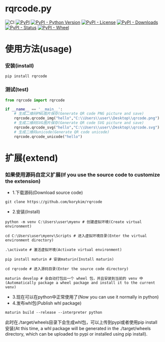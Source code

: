# rqrcode.py

![CI](https://github.com/korykim/rqrcode/workflows/CI/badge.svg)
[![PyPI](https://img.shields.io/pypi/v/rqrcode.svg)](https://pypi.org/project/rqrcode)
[![PyPI - Python Version](https://img.shields.io/pypi/pyversions/rqrcode.svg)](https://pypi.org/project/rqrcode)
[![PyPI - License](https://img.shields.io/pypi/l/rqrcode.svg)](https://pypi.org/project/rqrcode)
[![PyPI - Downloads](https://img.shields.io/pypi/dm/rqrcode.svg)](https://pypi.org/project/rqrcode)
[![PyPI - Status](https://img.shields.io/pypi/status/rqrcode.svg)](https://pypi.org/project/rqrcode)
[![PyPI - Wheel](https://img.shields.io/badge/wheel-yes-green.svg)](https://pypi.org/project/rqrcode)

# 使用方法(usage)

### 安装(install)
```shell
pip install rqrcode
```

### 测试(test)
```python
from rqrcode import rqrcode

if __name__ == '__main__':
    # 生成二维码PNG图片保存(Generate QR code PNG picture and save)
    rqrcode.qrcode_img("hello","C:\\Users\\user\\Desktop\\qrcode.png")
    # 生成二维码SVG图片保存(Generate QR code SVG picture and save)
    rqrcode.qrcode_svg("hello","C:\\Users\\user\\Desktop\\qrcode.svg")
    # 生成二维码unicode(Generate QR code unicode)
    rqrcode.qrcode_unicode("hello")
```


# 扩展(extend)
### 如果使用源码自定义扩展(If you use the source code to customize the extension)
- 1.下载源码(Download source code)
```shell
git clone https://github.com/korykim/rqrcode
```
- 2.安装(Install)
```shell
python -m venv C:\Users\user\myenv # 创建虚拟环境(Create virtual environment)

cd C:\Users\user\myenv\Scripts # 进入虚拟环境目录(Enter the virtual environment directory)

.\activate # 激活虚拟环境(Activate virtual environment)

pip install maturin # 安装maturin(Install maturin)

cd rqrcode # 进入源码目录(Enter the source code directory)

maturin develop # 会自动打包出一个 wheel 包，并且安装到当前的 venv 中(Automatically package a wheel package and install it to the current venv)

```
- 3.现在可以在python中正常使用了(Now you can use it normally in python)
- 4.发布whl包(Publish whl package)
```shell
maturin build --release --interpreter python
```

此时在./target/wheels目录下会生成whl包，可以上传到pypi或者使用pip install安装(At this time, a whl package will be generated in the ./target/wheels directory, which can be uploaded to pypi or installed using pip install).
